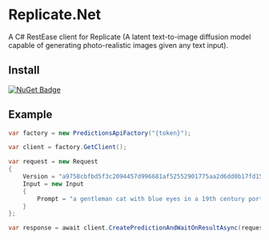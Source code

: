 # Replicate.Net
A C# RestEase client for Replicate (A latent text-to-image diffusion model capable of generating photo-realistic images given any text input).

## Install
[![NuGet Badge](https://buildstats.info/nuget/Replicate.Net)](https://www.nuget.org/packages/Replicate.Net)


## Example
``` c#
var factory = new PredictionsApiFactory("{token}");

var client = factory.GetClient();

var request = new Request
{
    Version = "a9758cbfbd5f3c2094457d996681af52552901775aa2d6dd0b17fd15df959bef",
    Input = new Input
    {
        Prompt = "a gentleman cat with blue eyes in a 19th century portrait"
    }
};

var response = await client.CreatePredictionAndWaitOnResultAsync(request).ConfigureAwait(false);
```